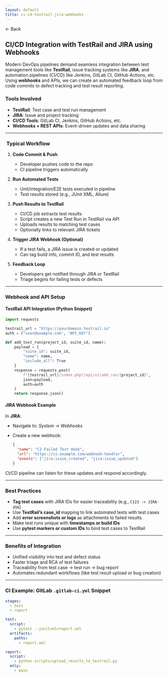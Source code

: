 ```yaml
---
layout: default
title: ci-cd-testrail-jira-webhooks
---
```


<a href="https://anish7600.github.io/technical-writeups" style="text-decoration: none;">← Back</a>


## CI/CD Integration with TestRail and JIRA using Webhooks

Modern DevOps pipelines demand seamless integration between test management tools like **TestRail**, issue tracking systems like **JIRA**, and automation pipelines (CI/CD) like Jenkins, GitLab CI, GitHub Actions, etc. Using **webhooks** and APIs, we can create an automated feedback loop from code commits to defect tracking and test result reporting.

###  Tools Involved

* **TestRail**: Test case and test run management
* **JIRA**: Issue and project tracking
* **CI/CD Tools**: GitLab CI, Jenkins, GitHub Actions, etc.
* **Webhooks + REST APIs**: Event-driven updates and data sharing

---

### ️ Typical Workflow

1. **Code Commit & Push**

   * Developer pushes code to the repo
   * CI pipeline triggers automatically

2. **Run Automated Tests**

   * Unit/integration/E2E tests executed in pipeline
   * Test results stored (e.g., JUnit XML, Allure)

3. **Push Results to TestRail**

   * CI/CD job extracts test results
   * Script creates a new Test Run in TestRail via API
   * Uploads results to matching test cases
   * Optionally links to relevant JIRA tickets

4. **Trigger JIRA Webhook (Optional)**

   * If a test fails, a JIRA issue is created or updated
   * Can tag build info, commit ID, and test results

5. **Feedback Loop**

   * Developers get notified through JIRA or TestRail
   * Triage begins for failing tests or defects

---

###  Webhook and API Setup

####  TestRail API Integration (Python Snippet)

```python
import requests

testrail_url = "https://yourdomain.testrail.io"
auth = ("user@example.com", "API_KEY")

def add_test_run(project_id, suite_id, name):
    payload = {
        "suite_id": suite_id,
        "name": name,
        "include_all": True
    }
    response = requests.post(
        f"{testrail_url}/index.php?/api/v2/add_run/{project_id}",
        json=payload,
        auth=auth
    )
    return response.json()
```

####  JIRA Webhook Example

In **JIRA**:

* Navigate to: *System → Webhooks*
* Create a new webhook:

  ```json
  {
    "name": "CI Failed Test Hook",
    "url": "https://ci.example.com/webhook-handler",
    "events": ["jira:issue_created", "jira:issue_updated"]
  }
  ```

CI/CD pipeline can listen for these updates and respond accordingly.

---

###  Best Practices

* **Tag test cases** with JIRA IDs for easier traceability (e.g., `C123 -> JIRA-456`)
* Use **TestRail’s case\_id** mapping to link automated tests with test cases
* Add **error screenshots or logs** as attachments to failed results
* Make test runs unique with **timestamps or build IDs**
* Use **pytest markers or custom IDs** to bind test cases to TestRail

---

###  Benefits of Integration

* Unified visibility into test and defect status
* Faster triage and RCA of test failures
* Traceability from test case → test run → bug report
* Automates redundant workflows (like test result upload or bug creation)

---

###  CI Example: GitLab `.gitlab-ci.yml` Snippet

```yaml
stages:
  - test
  - report

test:
  script:
    - pytest --junitxml=report.xml
  artifacts:
    paths:
      - report.xml

report:
  script:
    - python scripts/upload_results_to_testrail.py
  only:
    - main
```
